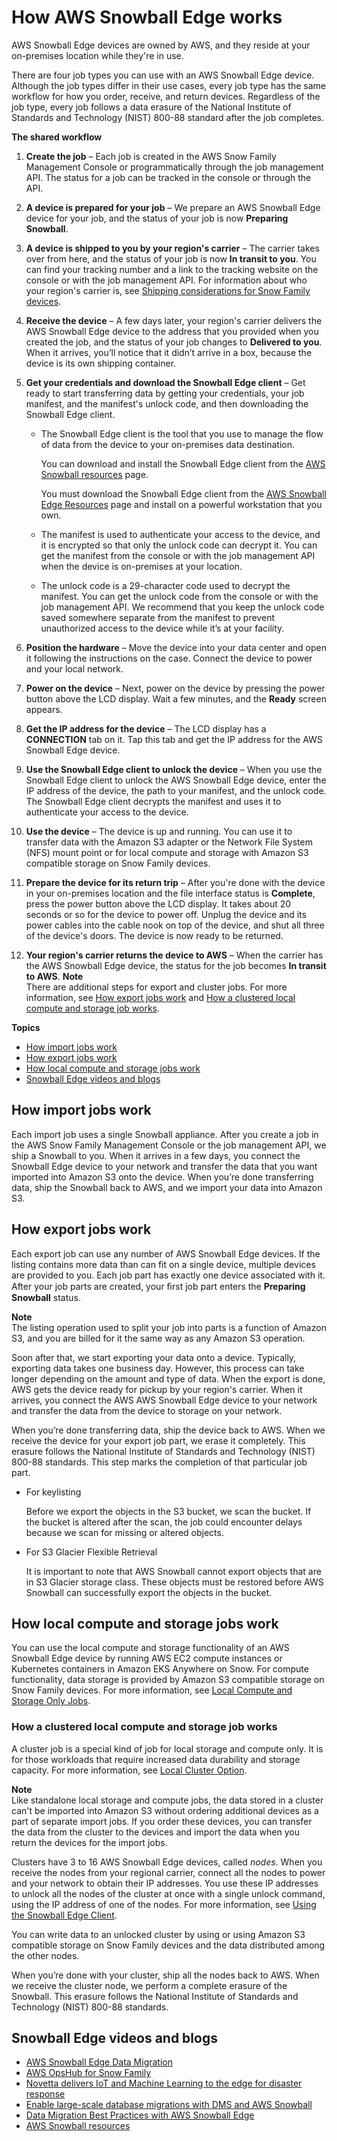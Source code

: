 # How AWS Snowball Edge works<a name="how-it-works"></a>

AWS Snowball Edge devices are owned by AWS, and they reside at your on\-premises location while they're in use\.

There are four job types you can use with an AWS Snowball Edge device\.  Although the job types differ in their use cases, every job type has the same workflow for how you order, receive, and return devices\. Regardless of the job type, every job follows a data erasure of the National Institute of Standards and Technology \(NIST\) 800\-88 standard after the job completes\.

**The shared workflow**

1. **Create the job** – Each job is created in the AWS Snow Family Management Console or programmatically through the job management API\. The status for a job can be tracked in the console or through the API\.

1. **A device is prepared for your job** – We prepare an AWS Snowball Edge device for your job, and the status of your job is now **Preparing Snowball**\.

1. **A device is shipped to you by your region's carrier** – The carrier takes over from here, and the status of your job is now **In transit to you**\. You can find your tracking number and a link to the tracking website on the console or with the job management API\. For information about who your region's carrier is, see [Shipping considerations for Snow Family devices](shipping.md)\.

1. **Receive the device** – A few days later, your region's carrier delivers the AWS Snowball Edge device to the address that you provided when you created the job, and the status of your job changes to **Delivered to you**\. When it arrives, you’ll notice that it didn’t arrive in a box, because the device is its own shipping container\.

1. **Get your credentials and download the Snowball Edge client** – Get ready to start transferring data by getting your credentials, your job manifest, and the manifest's unlock code, and then downloading the Snowball Edge client\.
   + The Snowball Edge client is the tool that you use to manage the flow of data from the device to your on\-premises data destination\.

     You can download and install the Snowball Edge client from the [AWS Snowball resources](http://aws.amazon.com/snowball/resources/) page\.

     You must download the Snowball Edge client from the [AWS Snowball Edge Resources](http://aws.amazon.com/snowball-edge/resources/) page and install on a powerful workstation that you own\.
   + The manifest is used to authenticate your access to the device, and it is encrypted so that only the unlock code can decrypt it\. You can get the manifest from the console or with the job management API when the device is on\-premises at your location\.
   + The unlock code is a 29\-character code used to decrypt the manifest\. You can get the unlock code from the console or with the job management API\. We recommend that you keep the unlock code saved somewhere separate from the manifest to prevent unauthorized access to the device while it’s at your facility\.

1. **Position the hardware** – Move the device into your data center and open it following the instructions on the case\. Connect the device to power and your local network\.

1. **Power on the device** – Next, power on the device by pressing the power button above the LCD display\. Wait a few minutes, and the **Ready** screen appears\.

1. **Get the IP address for the device** – The LCD display has a **CONNECTION** tab on it\. Tap this tab and get the IP address for the AWS Snowball Edge device\.

1. **Use the Snowball Edge client to unlock the device** – When you use the Snowball Edge client to unlock the AWS Snowball Edge device, enter the IP address of the device, the path to your manifest, and the unlock code\. The Snowball Edge client decrypts the manifest and uses it to authenticate your access to the device\.

1. **Use the device** – The device is up and running\. You can use it to transfer data with the Amazon S3 adapter or the Network File System \(NFS\) mount point or for local compute and storage with Amazon S3 compatible storage on Snow Family devices\.

1. **Prepare the device for its return trip** – After you're done with the device in your on\-premises location and the file interface status is **Complete**, press the power button above the LCD display\. It takes about 20 seconds or so for the device to power off\. Unplug the device and its power cables into the cable nook on top of the device, and shut all three of the device's doors\. The device is now ready to be returned\.

1. **Your region's carrier returns the device to AWS** – When the carrier has the AWS Snowball Edge device, the status for the job becomes **In transit to AWS**\.
**Note**  
There are additional steps for export and cluster jobs\. For more information, see [How export jobs work](#how-export) and [How a clustered local compute and storage job works](#how-cluster)\.

**Topics**
+ [How import jobs work](#how-import)
+ [How export jobs work](#how-export)
+ [How local compute and storage jobs work](#how-localcompute)
+ [Snowball Edge videos and blogs](#blog-videos)

## How import jobs work<a name="how-import"></a>

Each import job uses a single Snowball appliance\. After you create a job in the AWS Snow Family Management Console or the job management API, we ship a Snowball to you\. When it arrives in a few days, you connect the Snowball Edge device to your network and transfer the data that you want imported into Amazon S3 onto the device\. When you’re done transferring data, ship the Snowball back to AWS, and we import your data into Amazon S3\.

## How export jobs work<a name="how-export"></a>

Each export job can use any number of AWS Snowball Edge devices\.  If the listing contains more data than can fit on a single device, multiple devices are provided to you\. Each job part has exactly one device associated with it\. After your job parts are created, your ﬁrst job part enters the **Preparing Snowball** status\.

**Note**  
The listing operation used to split your job into parts is a function of Amazon S3, and you are billed for it the same way as any Amazon S3 operation\.

Soon after that, we start exporting your data onto a device\. Typically, exporting data takes one business day\. However, this process can take longer depending on the amount and type of data\. When the export is done, AWS gets the device ready for pickup by your region's carrier\. When it arrives, you connect the AWS AWS Snowball Edge device to your network and transfer the data from the device to storage on your network\.

When you’re done transferring data, ship the device back to AWS\. When we receive the device for your export job part, we erase it completely\. This erasure follows the National Institute of Standards and Technology \(NIST\) 800\-88 standards\. This step marks the completion of that particular job part\.
+ For keylisting 

  Before we export the objects in the S3 bucket, we scan the bucket\. If the bucket is altered after the scan, the job could encounter delays because we scan for missing or altered objects\.
+ For S3 Glacier Flexible Retrieval

   It is important to note that AWS Snowball cannot export objects that are in S3 Glacier storage class\. These objects must be restored before AWS Snowball can successfully export the objects in the bucket\.

## How local compute and storage jobs work<a name="how-localcompute"></a>

You can use the local compute and storage functionality of an AWS Snowball Edge device by running AWS EC2 compute instances or Kubernetes containers in Amazon EKS Anywhere on Snow\. For compute functionality, data storage is provided by Amazon S3 compatible storage on Snow Family devices\. For more information, see [Local Compute and Storage Only Jobs](computetype.md)\.

### How a clustered local compute and storage job works<a name="how-cluster"></a>

A cluster job is a special kind of job for local storage and compute only\. It is for those workloads that require increased data durability and storage capacity\. For more information, see [Local Cluster Option](computetype.md#clusteroption)\.

**Note**  
Like standalone local storage and compute jobs, the data stored in a cluster can't be imported into Amazon S3 without ordering additional devices as a part of separate import jobs\. If you order these devices, you can transfer the data from the cluster to the devices and import the data when you return the devices for the import jobs\.

Clusters have 3 to 16 AWS Snowball Edge devices, called *nodes*\. When you receive the nodes from your regional carrier, connect all the nodes to power and your network to obtain their IP addresses\. You use these IP addresses to unlock all the nodes of the cluster at once with a single unlock command, using the IP address of one of the nodes\. For more information, see [Using the Snowball Edge Client](using-client.md)\.

You can write data to an unlocked cluster by using or using Amazon S3 compatible storage on Snow Family devices and the data distributed among the other nodes\.

When you’re done with your cluster, ship all the nodes back to AWS\. When we receive the cluster node, we perform a complete erasure of the Snowball\. This erasure follows the National Institute of Standards and Technology \(NIST\) 800\-88 standards\.

## Snowball Edge videos and blogs<a name="blog-videos"></a>
+ [AWS Snowball Edge Data Migration](https://d1.awsstatic.com/whitepapers/snowball-edge-data-migration-guide.pdf)
+ [AWS OpsHub for Snow Family](https://www.youtube.com/watch?v=_A3A47Vuu0I)
+ [Novetta delivers IoT and Machine Learning to the edge for disaster response](https://aws.amazon.com/blogs/storage/novetta-delivers-iot-and-machine-learning-to-the-edge-for-disaster-response/)
+ [Enable large\-scale database migrations with DMS and AWS Snowball](https://aws.amazon.com/blogs/storage/enable-large-scale-database-migrations-with-aws-dms-and-aws-snowball/)
+ [Data Migration Best Practices with AWS Snowball Edge](https://aws.amazon.com/blogs/storage/data-migration-best-practices-with-snowball-edge/)
+ [AWS Snowball resources](https://aws.amazon.com/snowball/resources/)